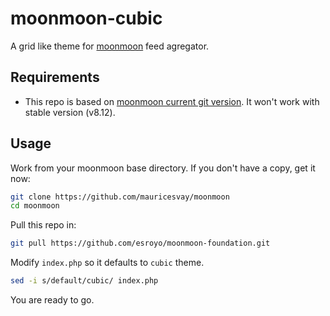 # moonmoon-cubic
A grid like theme for [moonmoon](http://moonmoon.org) feed agregator.

Requirements
------------
* This repo is based on [moonmoon current git version](https://github.com/mauricesvay/moonmoon). It won't work with stable version (v8.12).

Usage
----------
Work from your moonmoon base directory.
If you don't have a copy, get it now:

```sh
git clone https://github.com/mauricesvay/moonmoon
cd moonmoon
```

Pull this repo in:

```sh
git pull https://github.com/esroyo/moonmoon-foundation.git
```

Modify `index.php` so it defaults to `cubic` theme.

```sh
sed -i s/default/cubic/ index.php
```

You are ready to go.
